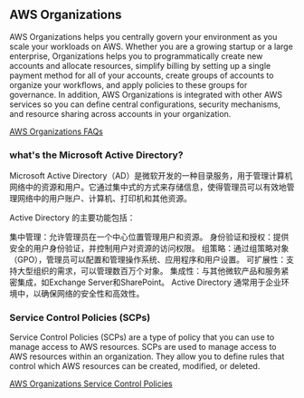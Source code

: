 ## AWS Organizations

AWS Organizations helps you centrally govern your environment as you scale your workloads on AWS. Whether you are a growing startup or a large enterprise, Organizations helps you to programmatically create new accounts and allocate resources, simplify billing by setting up a single payment method for all of your accounts, create groups of accounts to organize your workflows, and apply policies to these groups for governance. In addition, AWS Organizations is integrated with other AWS services so you can define central configurations, security mechanisms, and resource sharing across accounts in your organization.

[AWS Organizations FAQs](https://aws.amazon.com/organizations/faqs/)

### what's the Microsoft Active Directory?

Microsoft Active Directory（AD）是微软开发的一种目录服务，用于管理计算机网络中的资源和用户。它通过集中式的方式来存储信息，使得管理员可以有效地管理网络中的用户账户、计算机、打印机和其他资源。

Active Directory 的主要功能包括：

集中管理：允许管理员在一个中心位置管理用户和资源。
身份验证和授权：提供安全的用户身份验证，并控制用户对资源的访问权限。
组策略：通过组策略对象（GPO），管理员可以配置和管理操作系统、应用程序和用户设置。
可扩展性：支持大型组织的需求，可以管理数百万个对象。
集成性：与其他微软产品和服务紧密集成，如Exchange Server和SharePoint。
Active Directory 通常用于企业环境中，以确保网络的安全性和高效性。

### Service Control Policies (SCPs)

Service Control Policies (SCPs) are a type of policy that you can use to manage access to AWS resources. SCPs are used to manage access to AWS resources within an organization. They allow you to define rules that control which AWS resources can be created, modified, or deleted.

[AWS Organizations Service Control Policies](https://docs.aws.amazon.com/organizations/latest/userguide/orgs_manage_policies_scps.html)
